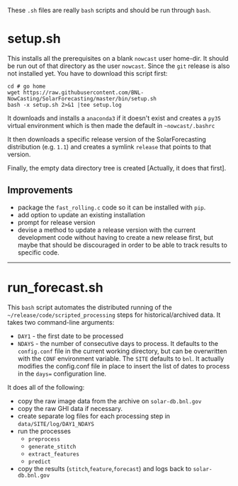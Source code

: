 These `.sh` files are really `bash` scripts and should be run through `bash`.

# setup.sh #
This installs all the prerequisites on a blank `nowcast` user home-dir. It should be run out of that directory as the user `nowcast`. Since the `git` release is also not installed yet. You have to download this script first:

	cd # go home
	wget https://raw.githubusercontent.com/BNL-NowCasting/SolarForecasting/master/bin/setup.sh
	bash -x setup.sh 2>&1 |tee setup.log

It downloads and installs a `anaconda3` if it doesn't exist and creates a `py35` virtual environment which is then made the default in `~nowcast/.bashrc`

It then downloads a specific release version of the SolarForecasting distribution (e.g. `1.1`) and creates a symlink `release` that points to that version.

Finally, the empty data directory tree is created [Actually, it does that first].

## Improvements ##
* package the `fast_rolling.c` code so it can be installed with `pip`.
* add option to update an existing installation
* prompt for release version
* devise a method to update a release version with the current development code without having to create a new release first, but maybe that should be discouraged in order to be able to track results to specific code.

-------------------------------------------------------------------------------

# run_forecast.sh #
This `bash` script automates the distributed running of the `~/release/code/scripted_processing` steps for historical/archived data.
It takes two command-line arguments:
* `DAY1` - the first date to be processed
* `NDAYS` - the number of consecutive days to process.
It defaults to the `config.conf` file in the current working directory, but can be overwritten with the `CONF` environment variable. The `SITE` defaults to `bnl`.
It actually modifies the config.conf file in place to insert the list of dates to process in the `days=` configuration line.

It does all of the following:
* copy the raw image data from the archive on `solar-db.bnl.gov`
* copy the raw GHI data if necessary.
* create separate log files for each processing step in `data/SITE/log/DAY1_NDAYS`
* run the processes
  * `preprocess`
  * `generate_stitch`
  * `extract_features`
  * `predict`
* copy the results (`stitch`,`feature`,`forecast`) and logs back to `solar-db.bnl.gov`

